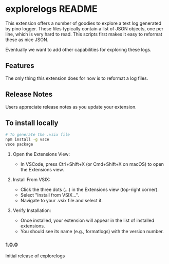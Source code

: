 # explorelogs README

This extension offers a number of goodies to explore a text log generated by pino logger. These files typically contain a list of JSON objects, one per line,
which is very hard to read. This scripts first makes it easy to reformat these
as nice JSON.

Eventually we want to add other capabilities for exploring these logs.

## Features

The only thing this extension does for now is to reformat a log files.

## Release Notes

Users appreciate release notes as you update your extension.

## To install locally

```sh
# To generate the .vsix file
npm install -g vsce
vsce package
```

1. Open the Extensions View:

   - In VSCode, press Ctrl+Shift+X (or Cmd+Shift+X on macOS) to open the Extensions view.

2. Install From VSIX:

   - Click the three dots (...) in the Extensions view (top-right corner).
   - Select "Install from VSIX...".
   - Navigate to your .vsix file and select it.

3. Verify Installation:

   - Once installed, your extension will appear in the list of installed extensions.
   - You should see its name (e.g., formatlogs) with the version number.

### 1.0.0

Initial release of explorelogs
